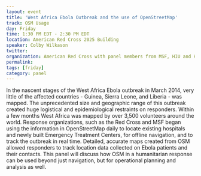 ```yaml
---
layout: event
title: 'West Africa Ebola Outbreak and the use of OpenStreetMap'
track: OSM Usage
day: Friday
time: 1:30 PM EDT - 2:30 PM EDT
location: American Red Cross 2025 Building
speaker: Colby Wilkason
twitter: 
organization: American Red Cross with panel members from MSF, HIU and HOT
permalink: 
tags: [friday]
category: panel
---
```

In the nascent stages of the West Africa Ebola outbreak in March 2014, very little of the affected countries - Guinea, Sierra Leone, and Liberia - was mapped. The unprecedented size and geographic range of this outbreak created huge logistical and epidemiological restraints on responders. Within a few months West Africa was mapped by over 3,500 volunteers around the world. Response organizations, such as the Red Cross and MSF began using the information in OpenStreetMap daily to locate existing hospitals and newly built Emergency Treatment Centers, for offline navigation, and to track the outbreak in real time. Detailed, accurate maps created from OSM allowed responders to track location data collected on Ebola patients and their contacts. This panel will discuss how OSM in a humanitarian response can be used beyond just navigation, but for operational planning and analysis as well.
